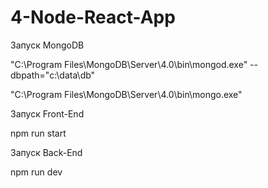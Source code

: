 # 4-Node-React-App

Запуск MongoDB

"C:\Program Files\MongoDB\Server\4.0\bin\mongod.exe" --dbpath="c:\data\db"

"C:\Program Files\MongoDB\Server\4.0\bin\mongo.exe"


Запуск Front-End

npm run start


Запуск Back-End

npm run dev
